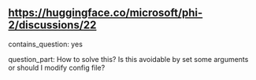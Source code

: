 ## https://huggingface.co/microsoft/phi-2/discussions/22

contains_question: yes

question_part: How to solve this? Is this avoidable by set some arguments or should I modify config file?